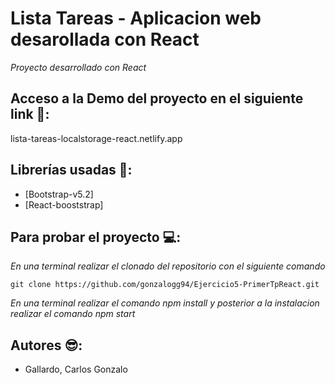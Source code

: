 # Lista Tareas - Aplicacion web desarollada con React

*Proyecto desarrollado con React*

## Acceso a la Demo del proyecto en el siguiente link 👀:

lista-tareas-localstorage-react.netlify.app

## Librerías usadas 📁:

- [Bootstrap-v5.2]
- [React-booststrap]



## Para probar el proyecto 💻:
*En una terminal realizar el clonado del repositorio con el siguiente comando*

`git clone https://github.com/gonzalogg94/Ejercicio5-PrimerTpReact.git` 

*En una terminal realizar el comando npm install y posterior a la instalacion realizar el comando npm start*

## Autores 😎:
- Gallardo, Carlos Gonzalo
